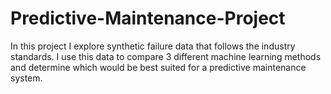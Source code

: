 # Predictive-Maintenance-Project

In this project I explore synthetic failure data that follows the industry standards. 
I use this data to compare 3 different machine learning methods and determine which would be best suited for a predictive maintenance system.

